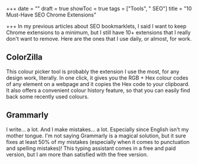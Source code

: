 +++
date = ""
draft = true
showToc = true
tags = ["Tools", " SEO"]
title = "10 Must-Have SEO Chrome Extensions"

+++
In my previous articles about SEO bookmarklets, I said I want to keep Chrome extensions to a minimum, but I still have 10+ extensions that I really don't want to remove. Here are the ones that I use daily, or almost, for work.

## ColorZilla

This colour picker tool is probably the extension I use the most, for any design work, literally. In one click, it gives you the RGB + Hex colour codes of any element on a webpage and it copies the Hex code to your clipboard. It also offers a convenient colour history feature, so that you can easily find back some recently used colours. 

## Grammarly

I write... a lot. And I make mistakes... a lot. Especially since English isn't my mother tongue. I'm not saying Grammarly is a magical solution, but it sure fixes at least 50% of my mistakes (especially when it comes to punctuation and spelling mistakes)! This typing assistant comes in a free and paid version, but I am more than satisfied with the free version. 